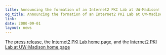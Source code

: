 ```yaml
---
title: Announcing the formation of an Internet2 PKI Lab at UW-Madison!
og_title: Announcing the formation of an Internet2 PKI Lab at UW-Madison!
link: 
date: 2000-09-01
layout: news
---
```


The <a href="http://mail.internet2.edu/guest/archives/I2-NEWS/log0010/msg00002.html" data-proofer-ignore>press release</a>, the <a href="http://middleware.internet2.edu/pkilabs/" data-proofer-ignore>Internet2 PKI Lab home page</a>, and the <a href="http://www.cs.wisc.edu/pkilab/" data-proofer-ignore>Internet2 PKI Lab at UW-Madison home page</a>
